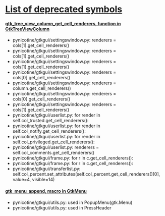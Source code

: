 # [List of deprecated symbols](https://developer.gnome.org/gtk2/2.24/api-index-deprecated.html)

#### [gtk_tree_view_column_get_cell_renderers, function in GtkTreeViewColumn](https://developer.gnome.org/gtk2/2.24/GtkTreeViewColumn.html#gtk-tree-view-column-get-cell-renderers)

* pynicotine/gtkgui/settingswindow.py: renderers = cols[1].get_cell_renderers()
* pynicotine/gtkgui/settingswindow.py: renderers = cols[1].get_cell_renderers()
* pynicotine/gtkgui/settingswindow.py: renderers = cols[1].get_cell_renderers()
* pynicotine/gtkgui/settingswindow.py: renderers = cols[0].get_cell_renderers()
* pynicotine/gtkgui/settingswindow.py: renderers = column.get_cell_renderers()
* pynicotine/gtkgui/settingswindow.py: renderers = cols[0].get_cell_renderers()
* pynicotine/gtkgui/settingswindow.py: renderers = cols[1].get_cell_renderers()
* pynicotine/gtkgui/userlist.py: for render in self.col_trusted.get_cell_renderers():
* pynicotine/gtkgui/userlist.py: for render in self.col_notify.get_cell_renderers():
* pynicotine/gtkgui/userlist.py: for render in self.col_privileged.get_cell_renderers():
* pynicotine/gtkgui/userlist.py: renderers = self.col_comments.get_cell_renderers()
* pynicotine/gtkgui/frame.py: for r in c.get_cell_renderers():
* pynicotine/gtkgui/frame.py: for r in c.get_cell_renderers():
* pynicotine/gtkgui/transferlist.py: self.col_percent.set_attributes(self.col_percent.get_cell_renderers()[0], value=4, visible=14)

#### [gtk_menu_append, macro in GtkMenu](https://developer.gnome.org/gtk2/2.24/GtkMenu.html#gtk-menu-append)

* pynicotine/gtkgui/utils.py: used in PopupMenu(gtk.Menu)
* pynicotine/gtkgui/utils.py: used in PressHeader
